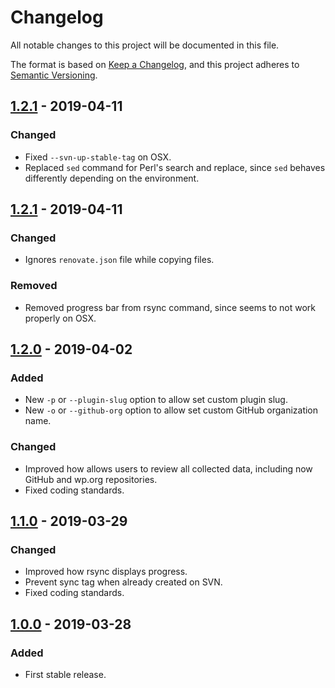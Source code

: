 # Changelog
All notable changes to this project will be documented in this file.

The format is based on [Keep a Changelog](https://keepachangelog.com/en/1.0.0/),
and this project adheres to [Semantic Versioning](https://semver.org/spec/v2.0.0.html).

## [1.2.1] - 2019-04-11
### Changed
- Fixed `--svn-up-stable-tag` on OSX.
- Replaced `sed` command for Perl's search and replace, since `sed` behaves differently depending on the environment.

## [1.2.1] - 2019-04-11
### Changed
- Ignores `renovate.json` file while copying files.

### Removed
- Removed progress bar from rsync command, since seems to not work properly on OSX.

## [1.2.0] - 2019-04-02
### Added
- New `-p` or `--plugin-slug` option to allow set custom plugin slug.
- New `-o` or `--github-org` option to allow set custom GitHub organization name.

### Changed
- Improved how allows users to review all collected data, including now GitHub and wp.org repositories.
- Fixed coding standards.

## [1.1.0] - 2019-03-29
### Changed
- Improved how rsync displays progress.
- Prevent sync tag when already created on SVN.
- Fixed coding standards.

## [1.0.0] - 2019-03-28
### Added
- First stable release.

[Unreleased]: https://github.com/woocommerce/woocommerce-core-to-wordpress-org/compare/1.2.2...HEAD
[1.2.2]: https://github.com/woocommerce/woocommerce-core-to-wordpress-org/compare/1.2.1...1.2.2
[1.2.1]: https://github.com/woocommerce/woocommerce-core-to-wordpress-org/compare/1.2.0...1.2.1
[1.2.0]: https://github.com/woocommerce/woocommerce-core-to-wordpress-org/compare/1.1.0...1.2.0
[1.1.0]: https://github.com/woocommerce/woocommerce-core-to-wordpress-org/compare/1.0.0...1.1.0
[1.0.0]: https://github.com/woocommerce/woocommerce-core-to-wordpress-org/releases/tag/1.0.0
